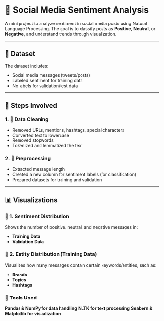 # 💬 Social Media Sentiment Analysis

A mini project to analyze sentiment in social media posts using Natural Language Processing. The goal is to classify posts as **Positive**, **Neutral**, or **Negative**, and understand trends through visualization.

---

## 📁 Dataset

The dataset includes:
- Social media messages (tweets/posts)
- Labeled sentiment for training data
- No labels for validation/test data

---

## 🔧 Steps Involved

### 1. 🧹 Data Cleaning
- Removed URLs, mentions, hashtags, special characters
- Converted text to lowercase
- Removed stopwords
- Tokenized and lemmatized the text

### 2. 🧪 Preprocessing
- Extracted message length
- Created a new column for sentiment labels (for classification)
- Prepared datasets for training and validation

---

## 📊 Visualizations

### 📍 1. Sentiment Distribution
Shows the number of positive, neutral, and negative messages in:
- **Training Data**
- **Validation Data**


### 📍 2. Entity Distribution (Training Data)
Visualizes how many messages contain certain keywords/entities, such as:

- **Brands**
- **Topics**
- **Hashtags**

### 🧠 Tools Used
**Pandas & NumPy for data handling**
**NLTK for text processing**
**Seaborn & Matplotlib for visualization**


